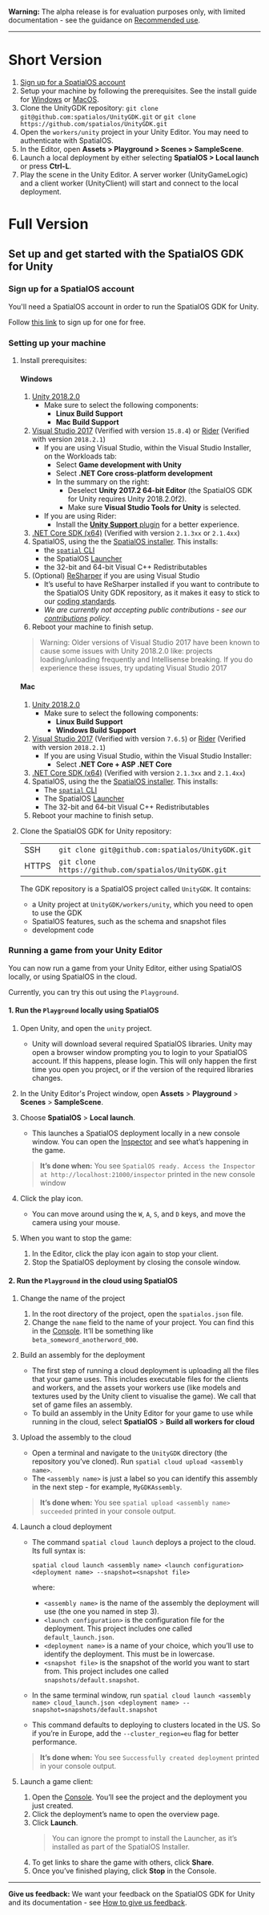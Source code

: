 **Warning:** The alpha release is for evaluation purposes only, with limited documentation - see the guidance on [Recommended use](../README.md#recommended-use).

-----

# Short Version

1. [Sign up for a SpatialOS account](https://improbable.io/get-spatialos)
1. Setup your machine by following the prerequisites. See the install guide for [Windows](#Windows) or [MacOS](#Mac).
2. Clone the UnityGDK repository: `git clone git@github.com:spatialos/UnityGDK.git` or `git clone https://github.com/spatialos/UnityGDK.git`
2. Open the `workers/unity` project in your Unity Editor. You may need to authenticate with SpatialOS.
3. In the Editor, open **Assets > Playground > Scenes > SampleScene**.
4. Launch a local deployment by either selecting **SpatialOS > Local launch** or press **Ctrl-L**.
5. Play the scene in the Unity Editor. A server worker (UnityGameLogic) and a client worker (UnityClient) will start and connect to the local deployment.

# Full Version

## Set up and get started with the SpatialOS GDK for Unity

### Sign up for a SpatialOS account

You'll need a SpatialOS account in order to run the SpatialOS GDK for Unity.

Follow [this link](https://improbable.io/get-spatialos) to sign up for one for free.

### Setting up your machine

1. Install prerequisites:

    #### Windows

	1. [Unity 2018.2.0](https://unity3d.com/get-unity/download/archive) 
        - Make sure to select the following components:
            - **Linux Build Support**
            - **Mac Build Support**
	2. [Visual Studio 2017](https://www.visualstudio.com/downloads/) (Verified with version `15.8.4`) or [Rider](https://www.jetbrains.com/rider/) (Verified with version `2018.2.1`)
	    - If you are using Visual Studio, within the Visual Studio Installer, on the Workloads tab:
            - Select **Game development with Unity** 
            - Select **.NET Core cross-platform development** 
            - In the summary on the right: 
                - Deselect **Unity 2017.2 64-bit Editor** (the SpatialOS GDK for Unity requires Unity 2018.2.0f2). 
                - Make sure **Visual Studio Tools for Unity** is selected.
        - If you are using Rider: 
            - Install the [**Unity Support** plugin](https://github.com/JetBrains/resharper-unity) for a better experience.
    3. [.NET Core SDK (x64)](https://www.microsoft.com/net/download/) (Verified with version `2.1.3xx` or `2.1.4xx`)
	4. SpatialOS, using the the [SpatialOS installer](https://console.improbable.io/installer/download/stable/latest/win). This installs:
		- the [`spatial` CLI](https://docs.improbable.io/reference/13.0/shared/spatial-cli-introduction)
		- the SpatialOS [Launcher](https://docs.improbable.io/reference/13.0/shared/operate/launcher)
		- the 32-bit and 64-bit Visual C++ Redistributables
	5. (Optional) [ReSharper](https://www.jetbrains.com/resharper/) if you are using Visual Studio
	    - It’s useful to have ReSharper installed if you want to contribute to the SpatialOS Unity GDK repository, as it makes it easy to stick to our [coding standards](contributions/unity-gdk-coding-standards.md). 
        - _We are currently not accepting public contributions - see our [contributions](../.github/CONTRIBUTING.md) policy._
    6. Reboot your machine to finish setup.

    > Warning: Older versions of Visual Studio 2017 have been known to cause some issues with Unity 2018.2.0 like: projects loading/unloading frequently and Intellisense breaking. If you do experience these issues, try updating Visual Studio 2017

    #### Mac

	1. [Unity 2018.2.0](https://unity3d.com/get-unity/download/archive) 
        - Make sure to select the following components:
            - **Linux Build Support** 
            - **Windows Build Support**
    2. [Visual Studio 2017](https://www.visualstudio.com/downloads/) (Verified with version `7.6.5`) or [Rider](https://www.jetbrains.com/rider/) (Verified with version `2018.2.1`)
        - If you are using Visual Studio, within the Visual Studio Installer:
            - Select **.NET Core + ASP .NET Core**
    3. [.NET Core SDK (x64)](https://www.microsoft.com/net/download/) (Verified with version `2.1.3xx` and `2.1.4xx`)
	4. SpatialOS, using the the [SpatialOS installer](https://console.improbable.io/installer/download/stable/latest/mac). This installs:
		- The [`spatial` CLI](https://docs.improbable.io/reference/13.0/shared/spatial-cli-introduction)
		- The SpatialOS [Launcher](https://docs.improbable.io/reference/13.0/shared/operate/launcher)
		- The 32-bit and 64-bit Visual C++ Redistributables
    5. Reboot your machine to finish setup.

1. Clone the SpatialOS GDK for Unity repository:

    |     |     |
    | --- | --- |
    | SSH | `git clone git@github.com:spatialos/UnityGDK.git` |
    |HTTPS | `git clone https://github.com/spatialos/UnityGDK.git` | 
    

    The GDK repository is a SpatialOS project called `UnityGDK`. It contains:
    - a Unity project at `UnityGDK/workers/unity`, which you need to open to use the GDK
    - SpatialOS features, such as the schema and snapshot files
    - development code

### Running a game from your Unity Editor

You can now run a game from your Unity Editor, either using SpatialOS locally, or using SpatialOS in the cloud.

Currently, you can try this out using the `Playground`.

#### 1. Run the `Playground` locally using SpatialOS

1. Open Unity, and open the `unity` project.
    - Unity will download several required SpatialOS libraries.
Unity may open a browser window prompting you to login to your SpatialOS account.
If this happens, please login.
This will only happen the first time you open you project, or if the version of the required libraries changes.

1. In the Unity Editor's Project window, open **Assets** > **Playground** > **Scenes** > **SampleScene**.

1. Choose **SpatialOS** > **Local launch**.
    - This launches a SpatialOS deployment locally in a new console window. You can open the [Inspector](https://docs.improbable.io/reference/13.0/shared/glossary#inspector) and see what’s happening in the game.
    > **It’s done when:** You see `SpatialOS ready. Access the Inspector at http://localhost:21000/inspector` printed in the new console window

1. Click the play icon.
    - You can move around using the `W`, `A`, `S`, and `D` keys, and move the camera using your mouse.

1. When you want to stop the game:
    1. In the Editor, click the play icon again to stop your client.
    1. Stop the SpatialOS deployment by closing the console window.

#### 2. Run the `Playground` in the cloud using SpatialOS

1. Change the name of the project

    1. In the root directory of the project, open the `spatialos.json` file.
    1. Change the `name` field to the name of your project. You can find this in the [Console](https://console.improbable.io). It’ll be something like `beta_someword_anotherword_000`.

1. Build an assembly for the deployment
    - The first step of running a cloud deployment is uploading all the files that your game uses. This includes executable files for the clients and workers, and the assets your workers use (like models and textures used by the Unity client to visualise the game). We call that set of game files an assembly.
    - To build an assembly in the Unity Editor for your game to use while running in the cloud, select **SpatialOS** > **Build all workers for cloud**

1. Upload the assembly to the cloud
    - Open a terminal and navigate to the `UnityGDK` directory (the repository you’ve cloned). Run `spatial cloud upload <assembly name>`.
    - The `<assembly name>` is just a label so you can identify this assembly in the next step - for example, `MyGDKAssembly`.
    > **It’s done when:** You see `spatial upload <assembly name> succeeded` printed in your console output.

1. Launch a cloud deployment
    - The command `spatial cloud launch` deploys a project to the cloud. Its full syntax is:

        `spatial cloud launch <assembly name> <launch configuration> <deployment name> --snapshot=<snapshot file>`

        where:

        - `<assembly name>` is the name of the assembly the deployment will use (the one you named in step 3).
        - `<launch configuration>` is the configuration file for the deployment. This project includes one called `default_launch.json`.
        - `<deployment name>` is a name of your choice, which you’ll use to identify the deployment. This must be in lowercase.
        - `<snapshot file>` is the snapshot of the world you want to start from. This project includes one called `snapshots/default.snapshot`.
    - In the same terminal window, run `spatial cloud launch <assembly name> cloud_launch.json <deployment name> --snapshot=snapshots/default.snapshot`
    - This command defaults to deploying to clusters located in the US. So if you’re in Europe, add the `--cluster_region=eu` flag for better performance.

    > **It’s done when:** You see `Successfully created deployment` printed in your console output.


1. Launch a game client:
    1. Open the [Console](https://console.improbable.io/projects). You’ll see the project and the deployment you just created.
    1. Click the deployment’s name to open the overview page.
    1. Click **Launch**.
        > You can ignore the prompt to install the Launcher, as it’s installed as part of the SpatialOS Installer.
    1. To get links to share the game with others, click **Share**.
    1. Once you’ve finished playing, click **Stop** in the Console.

----
**Give us feedback:** We want your feedback on the SpatialOS GDK for Unity and its documentation  - see [How to give us feedback](../README.md#give-us-feedback).

